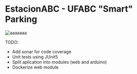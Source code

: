 # EstacionABC - UFABC "Smart" Parking

![aaaaaaa](https://user-images.githubusercontent.com/74436565/204424296-116dc81f-6216-46fa-b166-01ae23ade95a.gif)

TODO:
* Add sonar for code coverage
* Unit tests using JUnit5
* Split aplication into modules (web and arduino)
* Dockerize web module
